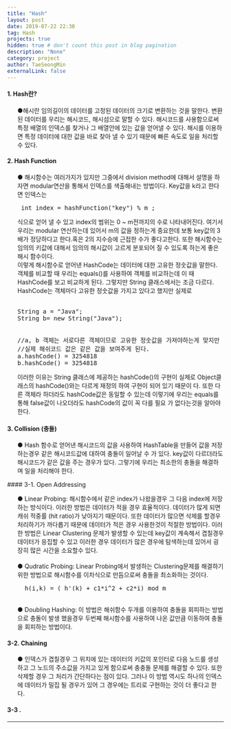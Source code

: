 ```yaml
---
title: "Hash"
layout: post
date: 2019-07-22 22:30
tag: Hash
projects: true
hidden: true # don't count this post in blog pagination
description: "None"
category: project
author: TaeSeongMin
externalLink: false
---
```



#### 1. Hash란?
<ul>
●해시란 임의길이의 데이터를 고정된 데이터의 크기로 변환하는 것을 말한다. 변환된 데이터를 우리는 해시코드, 해시섬으로 말할 수 있다.
해시코드를 사용함으로써 특정 배열의 인덱스를 찾거나 그 배열안에 있는 값을 얻어낼 수 있다. 해시를 이용하면 특정 데이터에 대한 값을 바로 찾아 낼 수 있기 때문에 빠른 속도로 일을 처리할 수 있다.
    
<br>
</ul>


#### 2. Hash Function
<ul>
● 해시함수는 여러가지가 있지만 그중에서 division method에 대해서 설명을 하자면 modular연산을 통해서 인덱스를 색출해내는 방법이다. Key값을 k라고 한다면 인덱스는
 <pre>
 int index = hashFunction("key") % m ;
</pre>    
식으로 얻어 낼 수 있고 index의 범위는 0 ~ m전까지의 수로 나타내어진다. 여기서 우리는 modular 연산하는데 있어서 m의 값을 정하는게 중요한데 보통 key값의 3배가 정당하다고 한다.혹은 2의 지수승에 근접한 수가 좋다고한다. 또한 해시함수는 임의의 키값에 대해서 임의의 해시값이 고르게 분포되어 질 수 있도록 하는게 좋은 해시 함수이다.<br>
이렇게 해시함수로 얻어낸 HashCode는 데이터에 대한 고유한 정숫값을 말한다. 객체를 비교할 때 우리는 equals()를 사용하여 객체를 비교하는데 이 때 HashCode를 보고 비교하게 된다. 그렇지만 String 클래스에서는 조금 다르다. HashCode는 객체마다 고유한 정숫값을 가지고 있다고 했지만 실제로
<br><br>
<pre>
String a = "Java";
String b= new String("Java");
<br>
//a, b 객체는 서로다른 객체이므로 고유한 정숫값을 가져야하는게 맞지만
//실제 해쉬코드 값은 같은 값을 보여주게 된다.
a.hashCode() = 3254818
b.hashCode() = 3254818
</pre>
</ul>
<ul>
    이러한 이유는 String 클래스에 제공하는 hashCode()의 구현이 실제로 Object클래스의 hashCode()와는 다르게 재정의 하여 구현이 되어 있기 때문이       다. 또한 다른 객체라 하더라도 hashCode값은 동일할 수 있는데 이렇기에 우리는 equals를 통해 false값이 나오더라도 hashCode의 값이 꼭 다를 필요     가 없다는것을 알아야한다.<br>
</ul>

#### 3. Collision (충돌)
<ul>
● Hash 함수로 얻어낸 해시코드의 값을 사용하여 HashTable을 만들어 값을 저장하는경우 같은 해시코드값에 대하여 충돌이 일어날 수 가 있다. key값이 다르더라도 해시코드가 같은 값을 주는 경우가 있다. 그렇기에 우리는 최소한의 충돌을 해결하며 일을 처리해야 한다.
<br>
</ul>
#### 3-1. Open Addressing
<ul>
● Linear Probing: 해시함수에서 같은 index가 나왔을경우 그 다음 index에 저장하는 방식이다. 이러한 방법은 데이터가 적을 경우 효율적이다. 데이터가 많게 되면 캐쉬 적중률 (hit ratio)가 낮아지기 때문이다. 또한 데이터가 많으면 삭제를 할경우 처리하기가 까다롭기 때문에 데이터가 적은 경우 사용한것이 적절한 방법이다. 이러한 방법은 Linear Clustering 문제가 발생할 수 있는데 key값이 계속해서 겹칠경우 데이터가 응집할 수 있고 이러한 경우 데이터가 많은 경우에 탐색하는데 있어서 굉장히 많은 시간을 소요할수 있다. <br> <br>
● Qudratic Probing: Linear Probing에서 발생하는 Clustering문제를 해결하기 위한 방법으로 해시함수를 이차식으로 만듬으로써 충돌을 최소화하는 것이다.<br>
<pre>
  h(i,k) = ( h'(k) + c1*i^2 + c2*i) mod m
</pre><br>
● Doubling Hashing: 이 방법은 해쉬함수 두개를 이용하여 충돌을 회피하는 방법으로 충돌이 발생 했을경우 두번째 해시함수를 사용하여 나온 값만큼 이동하여 충돌을 회피하는 방법이다.<br>
</ul>
    
#### 3-2. Chaining 
<ul> 
 ● 인덱스가 겹칠경우 그 위치에 있는 데이터의 키값의 포인터로 다음 노드를 생성하고 그 노드의 주소값을 가지고 있게 함으로써 충충돌 문제를 해결할 수    있다. 또한 삭제할 경우 그 처리가 간단하다는 점이 있다. 그러나 이 방법 역시도 하나의 인덱스에 데이터가 밀집 될 경우가 있어 그 경우에는 트리로      구현하는 것이 더 좋다고 한다.
 <br>
</ul>

#### 3-3 .
<hr/>

